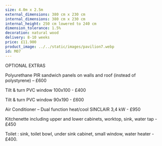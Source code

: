 ```yaml
---
size: 4.0m x 2.5m
external_dimensions: 380 cm x 230 cm
internal_dimensions: 380 cm x 230 cm
internal_height: 250 cm lowered to 240 cm
dimension_tolerance: 1.5%
decoration: natural wood
delivery: 8-10 weeks
price: £11.900
product_image: ../../static/images/pavilion7.webp
id: M07
---
```

OPTIONAL EXTRAS

Polyurethane PIR sandwich panels on walls and roof (instead of polystyrene) – £600

Tilt & turn PVC window 100x100 - £400

Tilt & turn PVC window 90x190 - £600

Air Conditioner – Dual function heat/cool SINCLAIR 3,4 kW - £950

Kitchenette including upper and lower cabinets, worktop, sink, water tap - £450

Toilet : sink, toilet bowl, under sink cabinet, small window, water heater - £400.
